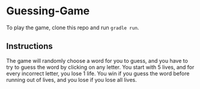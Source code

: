 # Guessing-Game
To play the game, clone this repo and run `gradle run`.

## Instructions
The game will randomly choose a word for you to guess, and you have to try to guess the word by clicking on any letter. You start with 5 lives, and for every incorrect letter, you lose 1 life. You win if you guess the word before running out of lives, and you lose if you lose all lives.
